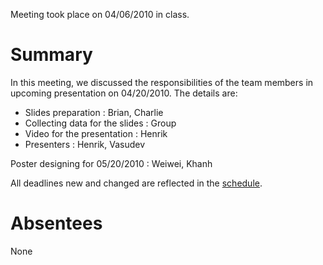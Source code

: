 Meeting took place on 04/06/2010 in class.

# Summary #

In this meeting, we discussed the responsibilities of the team members in upcoming presentation on 04/20/2010. The details are:

  * Slides preparation : Brian, Charlie
  * Collecting data for the slides : Group
  * Video for the presentation : Henrik
  * Presenters : Henrik, Vasudev

Poster designing for 05/20/2010 : Weiwei, Khanh

All deadlines new and changed are reflected in the [schedule](Schedule.md).

# Absentees #
None